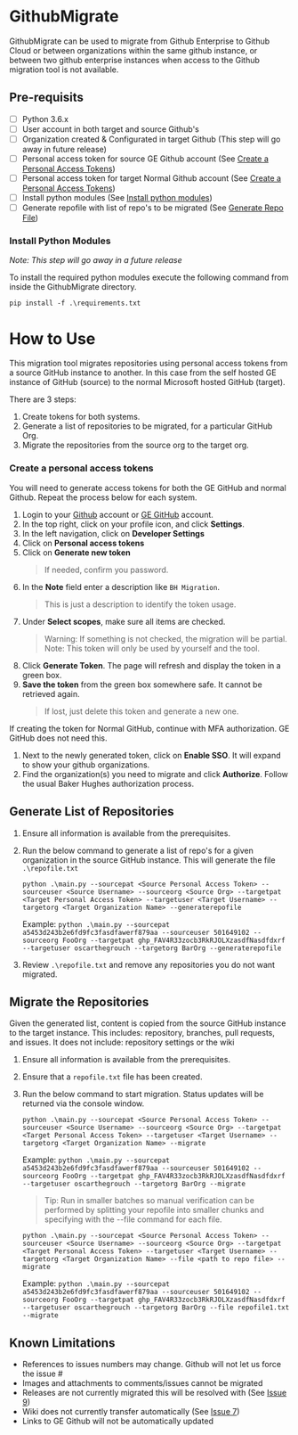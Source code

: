 # GithubMigrate

GithubMigrate can be used to migrate from Github Enterprise to Github Cloud or between organizations within the same github instance, or between two github enterprise instances when access to the Github migration tool is not available. 

## Pre-requisits

- [ ] Python 3.6.x
- [ ] User account in both target and source Github's
- [ ] Organization created & Configurated in target Github (This step will go away in future release)
- [ ] Personal access token for source GE Github account (See [Create a Personal Access Tokens](#create-a-personal-access-tokens))
- [ ] Personal access token for target Normal Github account (See [Create a Personal Access Tokens](#create-a-personal-access-tokens))
- [ ] Install python modules (See [Install python modules](#install-python-modules))
- [ ] Generate repofile with list of repo's to be migrated (See [Generate Repo File](#generate-repo-file))

### Install Python Modules
*Note: This step will go away in a future release*

To install the required python modules execute the following command from inside the GithubMigrate directory.

`pip install -f .\requirements.txt`


# How to Use
This migration tool migrates repositories using personal access tokens from a source GitHub instance to another. In this case from the self hosted GE instance of GitHub (source) to the normal Microsoft hosted GitHub (target).

There are 3 steps:
1. Create tokens for both systems.
2. Generate a list of repositories to be migrated, for a particular GitHub Org.
3. Migrate the repositories from the source org to the target org. 

### Create a personal access tokens
You will need to generate access tokens for both the GE GitHub and normal Github. Repeat the process below for each system.

1. Login to your [Github](https://github.com) account or [GE GitHub](https://github.build.ge.com) account.
1. In the top right, click on your profile icon, and click **Settings**.
1. In the left navigation, click on **Developer Settings** 
1. Click on **Personal access tokens**
1. Click on **Generate new token**
    > If needed, confirm you password.
1. In the **Note** field enter a description like `BH Migration`.
    > This is just a description to identify the token usage.
1. Under **Select scopes**, make sure all items are checked.
    > Warning: If something is not checked, the migration will be partial.  
    > Note: This token will only be used by yourself and the tool.
1. Click **Generate Token**. The page will refresh and display the token in a green box.
1. **Save the token** from the green box somewhere safe. It cannot be retrieved again.
    > If lost, just delete this token and generate a new one.

If creating the token for Normal GitHub, continue with MFA authorization. GE GitHub does not need this.
1. Next to the newly generated token, click on **Enable SSO**. It will expand to show your github organizations. 
1. Find the organization(s) you need to migrate and click **Authorize**. Follow the usual Baker Hughes authorization process.




## Generate List of Repositories
1. Ensure all information is available from the prerequisites.
1. Run the below command to generate a list of repo's for a given organization in the source GitHub instance. This will generate the file `.\repofile.txt`

    `python .\main.py --sourcepat <Source Personal Access Token> --sourceuser <Source Username> --sourceorg <Source Org> --targetpat <Target Personal Access Token> --targetuser <Target Username> --targetorg <Target Organization Name> --generaterepofile`

    Example: `python .\main.py --sourcepat a5453d243b2e6fd9fc3fasdfawerf879aa --sourceuser 501649102 --sourceorg FooOrg --targetpat ghp_FAV4R33zocb3RkRJOLXzasdfNasdfdxrf --targetuser oscarthegrouch --targetorg BarOrg --generaterepofile`

 1. Review `.\repofile.txt` and remove any repositories you do not want migrated. 

## Migrate the Repositories
Given the generated list, content is copied from the source GitHub instance to the target instance. This includes: repository, branches, pull requests, and issues.
It does not include: repository settings or the wiki

1. Ensure all information is available from the prerequisites.
1. Ensure that a `repofile.txt` file has been created.
1. Run the below command to start migration. Status updates will be returned via the console window.

    `python .\main.py --sourcepat <Source Personal Access Token> --sourceuser <Source Username> --sourceorg <Source Org> --targetpat <Target Personal Access Token> --targetuser <Target Username> --targetorg <Target Organization Name> --migrate`

    Example: `python .\main.py --sourcepat a5453d243b2e6fd9fc3fasdfawerf879aa --sourceuser 501649102 --sourceorg FooOrg --targetpat ghp_FAV4R33zocb3RkRJOLXzasdfNasdfdxrf --targetuser oscarthegrouch --targetorg BarOrg --migrate`

    > Tip: Run in smaller batches so manual verification can be performed by splitting your repofile into smaller chunks and specifying with the --file command for each file.

    `python .\main.py --sourcepat <Source Personal Access Token> --sourceuser <Source Username> --sourceorg <Source Org> --targetpat <Target Personal Access Token> --targetuser <Target Username> --targetorg <Target Organization Name> --file <path to repo file> --migrate`

    Example: `python .\main.py --sourcepat a5453d243b2e6fd9fc3fasdfawerf879aa --sourceuser 501649102 --sourceorg FooOrg --targetpat ghp_FAV4R33zocb3RkRJOLXzasdfNasdfdxrf --targetuser oscarthegrouch --targetorg BarOrg --file repofile1.txt --migrate`
    
## Known Limitations
* References to issues numbers may change. Github will not let us force the issue #
* Images and attachments to comments/issues cannot be migrated
* Releases are not currently migrated this will be resolved with (See [Issue 9](https://github.com/Capgemini-test-import/GithubMigrate/issues/9))
* Wiki does not currently transfer automatically (See [Issue 7](https://github.com/Capgemini-test-import/GithubMigrate/issues/7))
* Links to GE Github will not be automatically updated
